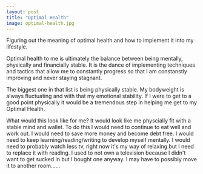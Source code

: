 ```yaml
---
layout: post
title: "Optimal Health"
image: optimal-health.jpg
---
```


Figuring out the meaning of optimal health and how to implement it into my lifestyle.

Optimal health to me is ultimately the balance between being mentally, physically and financially stable. It is the dance of implementing techniques and tactics that allow me to constantly progress so that I am constanstly improving and never staying stagnant.

The biggest one in that list is being physically stable. My bodyweight is always fluctuating and with that my emotional stability. If I were to get to a good point physically it would be a tremendous step in helping me get to my Optimal Health.

What would this look like for me? It would look like me physcially fit with a stable mind and wallet. To do this I would need to continue to eat well and work out. I would need to save more money and become debt free. I would need to keep learning/reading/writing to develop myself mentally. I would need to probably watch less tv, right now it's my way of relaxing but I need to replace it with reading. I used to not own a television because I didn't want to get sucked in but I bought one anyway. I may have to possibly move it to another room...... 
